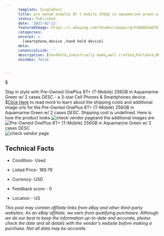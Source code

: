 ```yaml
---
      template: SinglePost
      title: pre owned oneplus 8t t mobile 256gb in aquamarine green w 2 cases desc 
      status: Published
      date: '2023-02-12'
      featuredImage: https://i.ebayimg.com/thumbs/images/g/h20AAOSwKTdjzxmV/s-l225.jpg
      categories: 
      excerpt: >-
        [smartphone,device ,hand held device]
      meta:
      canonicalLink: ''
      description: [handheld,industrially made,well crafted,Portable,Mobile,Compact,Convenient,Lightweight,Maneuverable,Man-portable,Miniature,Carriable,Hand-held,Light,Holdable,Transportable,Mobile device,Pocket-sized,On-the-go,Wireless,Cordless,Compact size,Convenient size, smartphone,device ,hand held device]
      noindex: false
      
        
---
```

$

Stay in style with Pre-Owned OnePlus 8T+ (T-Mobile) 256GB in Aquamarine Green w/ 2 cases *DESC* - a 3-star Cell Phones & Smartphones device.
$[Click Here](https://www.ebay.com/itm/314344750283?hash=item4930683ccb%3Ag%3Ah20AAOSwKTdjzxmV&mkevt=1&mkcid=1&mkrid=711-53200-19255-0&campid=%253CePNCampaignId%253E&customid=%253CreferenceId%253E&toolid=10049) to read more to learn about the shipping costs and additional image urls for the Pre-Owned OnePlus 8T+ (T-Mobile) 256GB in Aquamarine Green w/ 2 cases *DESC*. Shipping cost is undefined. Here is how the product looks ![check vendor page](https://i.ebayimg.com/thumbs/images/g/h20AAOSwKTdjzxmV/s-l225.jpg)and the additional images are![Pre-Owned OnePlus 8T+ (T-Mobile) 256GB in Aquamarine Green w/ 2 cases *DESC*](https://i.ebayimg.com/images/g/h20AAOSwKTdjzxmV/s-l1600.jpg)![check vendor page](https://origin-galleryplus.ebayimg.com/ws/web/314344750283_2_0_1/225x225.jpg,https://origin-galleryplus.ebayimg.com/ws/web/314344750283_3_0_1/225x225.jpg,https://origin-galleryplus.ebayimg.com/ws/web/314344750283_4_0_1/225x225.jpg,https://origin-galleryplus.ebayimg.com/ws/web/314344750283_5_0_1/225x225.jpg,https://origin-galleryplus.ebayimg.com/ws/web/314344750283_6_0_1/225x225.jpg,https://origin-galleryplus.ebayimg.com/ws/web/314344750283_7_0_1/225x225.jpg,https://origin-galleryplus.ebayimg.com/ws/web/314344750283_8_0_1/225x225.jpg,https://origin-galleryplus.ebayimg.com/ws/web/314344750283_9_0_1/225x225.jpg,https://origin-galleryplus.ebayimg.com/ws/web/314344750283_10_0_1/225x225.jpg)



 ## Technical Facts 



     
      

 - Condition- Used 


      

 - Listed Price- 189.79 


      

 - Currency- USD 


      

 - Feedback score - 0 


      

 - Location - US 


      
      

 *_This post may contain affiliate links from eBay and other third-party websites. As an eBay affiliate, we earn from qualifying purchases. Although we do our best to keep the information up-to-date and accurate, please check the date and all details with the vendor's website before making a purchase. Not all data may be accurate._*






